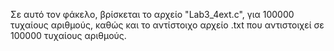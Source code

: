 Σε αυτό τον φάκελο, βρίσκεται το αρχείο "Lab3_4ext.c", για 100000 τυχαίους αριθμούς, καθώς και το αντίστοιχο αρχείο .txt που αντιστοιχεί σε 100000 τυχαίους αριθμούς.
